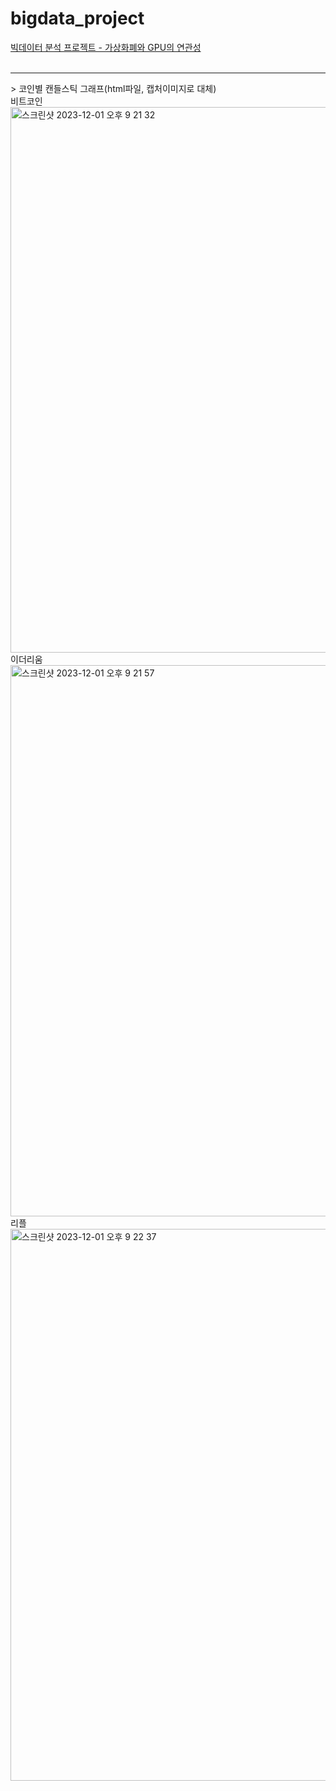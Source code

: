 # bigdata_project
[빅데이터 분석 프로젝트 - 가상화폐와 GPU의 연관성](https://github.com/jaemin-i/bigdata_project/blob/main/bigdata_project.ipynb)
<br>
<br>
<hr>
> 코인별 캔들스틱 그래프(html파일, 캡처이미지로 대체)<br>
비트코인<img width="873" alt="스크린샷 2023-12-01 오후 9 21 32" src="https://github.com/jaemin-i/bigdata_project/assets/113239209/5681fedc-1794-4f08-b2f3-b4cfbbe283fc">
<br>
이더리움<img width="882" alt="스크린샷 2023-12-01 오후 9 21 57" src="https://github.com/jaemin-i/bigdata_project/assets/113239209/ccc1c85e-47a1-4608-8d3c-2dc14f0d0940">
<br>
리플<img width="883" alt="스크린샷 2023-12-01 오후 9 22 37" src="https://github.com/jaemin-i/bigdata_project/assets/113239209/b2d61d9f-56eb-43a2-896c-40c9b77f9d07">
